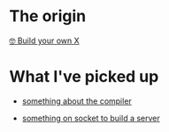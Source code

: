 # The origin

[🤓 Build your own X](https://github.com/danistefanovic/build-your-own-x)

# What I've picked up

- [something about the compiler](./compiler)

- [something on socket to build a server](./web-server)
